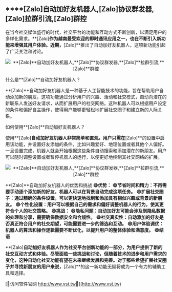 ## ****[Zalo]**自动加好友机器人,**[Zalo]**协议群发器,**[Zalo]**拉群引流,**[Zalo]**群控**

在当今社交媒体盛行的时代，社交平台的功能和互动方式不断创新，以满足用户的多样化需求。**[Zalo]**作为越南最受欢迎的即时通讯应用之一，也在不断引入新功能来增强其用户体验。近期，**[Zalo]**推出了自动加好友机器人，这项新功能引起了广泛关注和讨论。

 <center><img src="https://vst.tw/MP4/tuiguang/png/6.png" alt="**[Zalo]**自动加好友机器人,**[Zalo]**协议群发器,**[Zalo]**拉群引流,**[Zalo]**群控"></center>

什么是**[Zalo]**自动加好友机器人？

**[Zalo]**自动加好友机器人是一种基于人工智能技术的功能，旨在帮助用户自动添加新的朋友。这项功能通过分析用户的兴趣、活动和社交模式，自动向潜在的新联系人发送好友请求，从而扩展用户的社交网络。这种机器人可以根据用户设定的条件和偏好自主操作，使得用户能够更轻松地扩展社交圈子和建立新的人际关系。

如何使用**[Zalo]**自动加好友机器人？

使用**[Zalo]**自动加好友机器人非常简单和直观。用户只需在**[Zalo]**的设置中启用该功能，并设置好友添加的条件，比如兴趣爱好、地理位置或者其他个人偏好。一旦设置完成，机器人就会开始根据这些条件自动搜索和添加潜在的新朋友。用户可以随时调整设置或者暂停机器人的运行，以便更好地控制其社交网络的扩展。

 <center><img src="https://vst.tw/MP4/tuiguang/png/4.png" alt="**[Zalo]**自动加好友机器人,**[Zalo]**协议群发器,**[Zalo]**拉群引流,**[Zalo]**群控"></center>

**[Zalo]**自动加好友机器人的优势和挑战
**😄优势：**
**😄节省时间和精力：不再需要手动逐个添加新的好友，机器人可以在背景自动完成这项任务。**
**😄扩展社交圈子：通过精确的条件设置，可以更快速地找到和添加具有相似兴趣或背景的新朋友。**
**😄个性化设置：用户可以根据自己的需求和偏好调整机器人的行为，使其更符合个人的社交策略。**
**😄挑战：**
**😄隐私问题：自动加好友可能会涉及到隐私数据的处理和分享，需要确保数据安全和合规性。**
**😄社交真实性：自动添加的好友是否真正符合用户的社交期望，可能需要进一步的筛选和互动。**
**😄用户体验调优：机器人的算法和操作逻辑需要不断优化，以提升用户的整体体验和满意度。**
**😄结语**

**[Zalo]**自动加好友机器人作为社交平台创新功能的一部分，为用户提供了新的社交互动方式和体验。尽管面临一些挑战和讨论，但随着技术的进步和用户需求的变化，这种自动化社交功能有望在未来继续发展和完善。对于那些希望扩展社交圈子并寻找新朋友的用户来说，**[Zalo]**的这一新功能无疑将成为一个有力的辅助工具和选择。


[👻访问软件官网 http://www.vst.tw👻](http://www.vst.tw)
